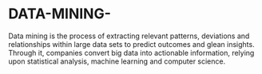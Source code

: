 # DATA-MINING-
Data mining is the process of extracting relevant patterns, deviations and relationships within large data sets to predict outcomes and glean insights. Through it, companies convert big data into actionable information, relying upon statistical analysis, machine learning and computer science.

